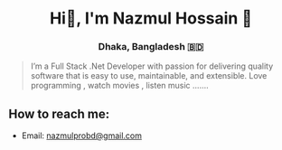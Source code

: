 
<h1 align="center"> Hi👋, I'm Nazmul Hossain 🙂 </h1>
<h3 align="center">Dhaka, Bangladesh 🇧🇩 </h3>

> I’m a Full Stack .Net Developer with passion for delivering quality software that is easy to use, maintainable, and extensible.
Love programming , watch movies , listen music .......

## How to reach me:
- Email: nazmulprobd@gmail.com
